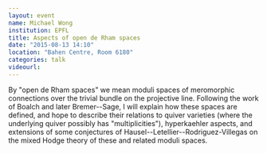 ```yaml
---
layout: event
name: Michael Wong
institution: EPFL
title: Aspects of open de Rham spaces
date: "2015-08-13 14:10"
location: "Bahen Centre, Room 6180"
categories: talk
videourl:
---
```

By "open de Rham spaces" we mean moduli spaces of meromorphic connections over the trivial bundle on the projective line.  Following the work of Boalch and later Bremer--Sage, I will explain how these spaces are defined, and hope to describe their relations to quiver varieties (where the underlying quiver possibly has "multiplicities"), hyperkaehler aspects, and extensions of some conjectures of Hausel--Letellier--Rodriguez-Villegas on the mixed Hodge theory of these and related moduli spaces.



